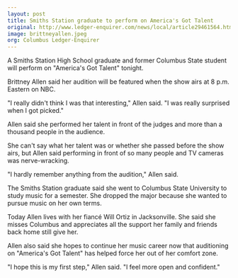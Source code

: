 ```yaml
---
layout: post
title: Smiths Station graduate to perform on America's Got Talent
original: http://www.ledger-enquirer.com/news/local/article29461564.html
image: brittneyallen.jpeg
org: Columbus Ledger-Enquirer
---
```


A Smiths Station High School graduate and former Columbus State student will perform on "America's Got Talent" tonight.

<!--break-->

Brittney Allen said her audition will be featured when the show airs at 8 p.m. Eastern on NBC.

"I really didn't think I was that interesting," Allen said. "I was really surprised when I got picked."

Allen said she performed her talent in front of the judges and more than a thousand people in the audience.

She can't say what her talent was or whether she passed before the show airs, but Allen said performing in front of so many people and TV cameras was nerve-wracking.

"I hardly remember anything from the audition," Allen said.

The Smiths Station graduate said she went to Columbus State University to study music for a semester. She dropped the major because she wanted to pursue music on her own terms.

Today Allen lives with her fiancé Will Ortiz in Jacksonville. She said she misses Columbus and appreciates all the support her family and friends back home still give her.

Allen also said she hopes to continue her music career now that auditioning on "America's Got Talent" has helped force her out of her comfort zone.

"I hope this is my first step," Allen said. "I feel more open and confident."
